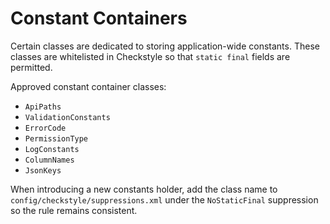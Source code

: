 # Constant Containers

Certain classes are dedicated to storing application-wide constants. These classes are whitelisted in Checkstyle so that `static final` fields are permitted.

Approved constant container classes:

- `ApiPaths`
- `ValidationConstants`
- `ErrorCode`
- `PermissionType`
- `LogConstants`
- `ColumnNames`
- `JsonKeys`

When introducing a new constants holder, add the class name to `config/checkstyle/suppressions.xml` under the `NoStaticFinal` suppression so the rule remains consistent.
